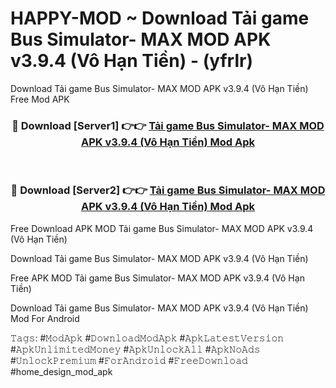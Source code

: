 # HAPPY-MOD ~ Download Tải game Bus Simulator- MAX MOD APK v3.9.4 (Vô Hạn Tiền) - (yfrlr)
Download Tải game Bus Simulator- MAX MOD APK v3.9.4 (Vô Hạn Tiền) Free Mod APK

<div align="center">
<h3>🔴 Download [Server1] 👉👉 <a href="https://apk-comot.site?title=Tải_game_Bus_Simulator-_MAX_MOD_APK_v3.9.4_(Vô_Hạn_Tiền)">Tải game Bus Simulator- MAX MOD APK v3.9.4 (Vô Hạn Tiền) Mod Apk</a></h3><br>

<h3>🔴 Download [Server2] 👉👉 <a href="https://apk-comot.site?title=Tải_game_Bus_Simulator-_MAX_MOD_APK_v3.9.4_(Vô_Hạn_Tiền)">Tải game Bus Simulator- MAX MOD APK v3.9.4 (Vô Hạn Tiền) Mod Apk</a></h3>
</div>


Free Download APK MOD Tải game Bus Simulator- MAX MOD APK v3.9.4 (Vô Hạn Tiền)

Download Tải game Bus Simulator- MAX MOD APK v3.9.4 (Vô Hạn Tiền) 

Free APK MOD Tải game Bus Simulator- MAX MOD APK v3.9.4 (Vô Hạn Tiền) 

Download Tải game Bus Simulator- MAX MOD APK v3.9.4 (Vô Hạn Tiền) Mod For Android

𝚃𝚊𝚐𝚜: #𝙼𝚘𝚍𝙰𝚙𝚔 #𝙳𝚘𝚠𝚗𝚕𝚘𝚊𝚍𝙼𝚘𝚍𝙰𝚙𝚔 #𝙰𝚙𝚔𝙻𝚊𝚝𝚎𝚜𝚝𝚅𝚎𝚛𝚜𝚒𝚘𝚗 #𝙰𝚙𝚔𝚄𝚗𝚕𝚒𝚖𝚒𝚝𝚎𝚍𝙼𝚘𝚗𝚎𝚢 #𝙰𝚙𝚔𝚄𝚗𝚕𝚘𝚌𝚔𝙰𝚕𝚕 #𝙰𝚙𝚔𝙽𝚘𝙰𝚍𝚜 #𝚄𝚗𝚕𝚘𝚌𝚔𝙿𝚛𝚎𝚖𝚒𝚞𝚖 #𝙵𝚘𝚛𝙰𝚗𝚍𝚛𝚘𝚒𝚍 #𝙵𝚛𝚎𝚎𝙳𝚘𝚠𝚗𝚕𝚘𝚊𝚍 #home_design_mod_apk